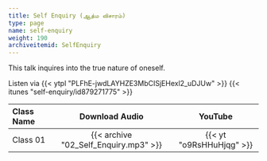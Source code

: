 ```yaml
---
title: Self Enquiry (ஆத்ம விசாரம்)
type: page
name: self-enquiry
weight: 190
archiveitemid: SelfEnquiry
---
```


This talk inquires into the true nature of oneself.

Listen via {{< ytpl "PLFhE-jwdLAYHZE3MbCISjEHexl2_uDJUw" >}} {{< itunes "self-enquiry/id879271775" >}}

Class Name | Download Audio | YouTube
:---|:---:|:---:
Class 01 | {{< archive "02_Self_Enquiry.mp3" >}} | {{< yt "o9RsHHuHjqg" >}}
